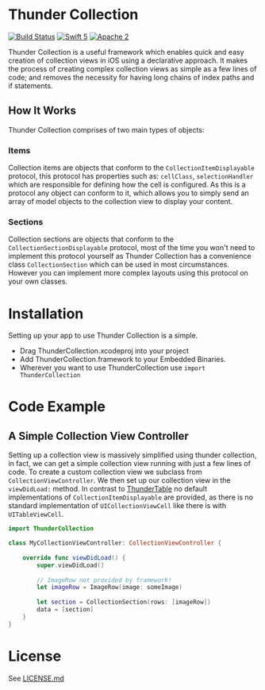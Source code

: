 # Thunder Collection

[![Build Status](https://travis-ci.org/3sidedcube/ThunderCollection.svg)](https://travis-ci.org/3sidedcube/ThunderCollection) [![Swift 5](http://img.shields.io/badge/swift-5-brightgreen.svg)](https://swift.org/blog/swift-5-released/) [![Apache 2](https://img.shields.io/badge/license-Apache%202-brightgreen.svg)](LICENSE.md)

Thunder Collection is a useful framework which enables quick and easy creation of collection views in iOS using a declarative approach. It makes the process of creating complex collection views as simple as a few lines of code; and removes the necessity for having long chains of index paths and if statements.

## How It Works

Thunder Collection comprises of two main types of objects:

### Items

Collection items are objects that conform to the `CollectionItemDisplayable` protocol, this protocol has properties such as: `cellClass`, `selectionHandler` which are responsible for defining how the cell is configured. As this is a protocol any object can conform to it, which allows you to simply send an array of model objects to the collection view to display your content.

### Sections

Collection sections are objects that conform to the `CollectionSectionDisplayable` protocol, most of the time you won't need to implement this protocol yourself as Thunder Collection has a convenience class `CollectionSection` which can be used in most circumstances. However you can implement more complex layouts using this protocol on your own classes.

# Installation

Setting up your app to use Thunder Collection is a simple.

+ Drag ThunderCollection.xcodeproj into your project
+ Add ThunderCollection.framework to your Embedded Binaries.
+ Wherever you want to use ThunderCollection use `import ThunderCollection`

# Code Example
## A Simple Collection View Controller

Setting up a collection view is massively simplified using thunder collection, in fact, we can get a simple collection view running with just a few lines of code. To create a custom collection view we subclass from `CollectionViewController`. We then set up our collection view in the `viewDidLoad:` method. In contrast to [ThunderTable](https://github.com/3sidedcube/iOS-ThunderTable) no default implementations of `CollectionItemDisplayable` are provided, as there is no standard implementation of `UICollectionViewCell` like there is with `UITableViewCell`.

```swift
import ThunderCollection

class MyCollectionViewController: CollectionViewController {
    
    override func viewDidLoad() {
        super.viewDidLoad()
        
        // ImageRow not provided by framework!
        let imageRow = ImageRow(image: someImage)
        
        let section = CollectionSection(rows: [imageRow])
        data = [section]
    }
}
```
	
# License
See [LICENSE.md](LICENSE.md)

